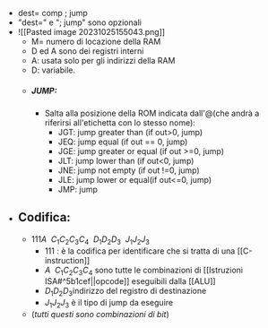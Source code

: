 - dest= comp ; jump
- "dest=" e "; jump" sono opzionali
- ![[Pasted image 20231025155043.png]]
	- M= numero di locazione della RAM
	- D ed A sono dei registri interni
	- A: usata solo per gli indirizzi della RAM
	- D: variabile.
	- ##### JUMP:
		- Salta alla posizione della ROM indicata dall'@(che andrà a riferirsi all'etichetta con lo stesso nome):
			- JGT: jump greater than (if out>0, jump)
			- JEQ: jump equal (if out == 0, jump)
			- JGE: jump greater or equal (if out >=0, jump)
			- JLT: jump lower than (if  out<0, jump)
			- JNE: jump not empty (if out !=0, jump)
			- JLE:  jump lower or equal(if out<=0, jump)
			- JMP: jump
- ## Codifica:
	- $111A\ \   C_{1​}C_{2}​C_{3}​C_{4}​ \ \  D_{1}​D_{2}​D_{3}​\ \ J_{1}​J_{2}​J_{3}$
		- 111 : è la codifica per identificare che si tratta di una [[C-instruction]]
		- $A\ \   C_{1​}C_{2}​C_{3}​C_{4}$ sono tutte le combinazioni di [[Istruzioni ISA#^5b1cef||opcode]] eseguibili dalla [[ALU]]
		- $D_{1}​D_{2}​D_{3}​$ indirizzo del registro di destinazione
		- $J_{1}​J_{2}​J_{3}$ è il tipo di jump da eseguire
	- (_tutti questi sono combinazioni di bit_)










